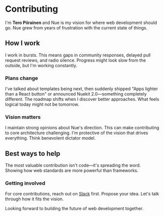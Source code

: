 

# Contributing
I'm **Tero Piirainen** and Nue is my vision for where web development should go. Nue grew from years of frustration with the current state of things.

## How I work
I work in bursts. This means gaps in community responses, delayed pull request reviews, and radio silence. Progress might look slow from the outside, but I'm working constantly.

### Plans change
I've talked about templates being next, then suddenly shipped "Apps lighter than a React button" or announced Nuekit 2.0—something completely different. The roadmap shifts when I discover better approaches. What feels logical today might not be tomorrow.

### Vision matters
I maintain strong opinions about Nue's direction. This can make contributing to core architecture challenging. I'm protective of the vision that drives everything. Think benevolent dictator model.


## Best ways to help
The most valuable contribution isn't code—it's spreading the word. Showing how web standards are more powerful than frameworks.


### Getting involved
For core contributions, reach out on [Slack](https://join.slack.com/t/nuejs/shared_invite/zt-2wf8ozu5i-N2Y9PA_D17weIWuN2QPOqQ) first. Propose your idea. Let's talk through how it fits the vision.

Looking forward to building the future of web development together.


